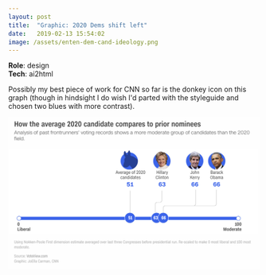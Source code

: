 ```yaml
---
layout: post
title:  "Graphic: 2020 Dems shift left"
date:   2019-02-13 15:54:02
image: /assets/enten-dem-cand-ideology.png
---
```


**Role**: design  
**Tech**: ai2html

Possibly my best piece of work for CNN so far is the donkey icon on this graph (though in hindsight I do wish I'd parted with the styleguide and chosen two blues with more contrast).

[![The average of 2020 frontrunners' ideological score according to VoteView.com is more liberal than past candidates'.](/assets/enten-dem-cand-ideology.png)](https://www.cnn.com/2019/02/12/politics/2020-democratic-field-more-liberal-than-past-years/index.html)
